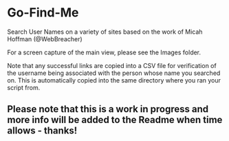 # Go-Find-Me
Search User Names on a variety of sites based on the work of Micah Hoffman (@WebBreacher)

For a screen capture of the main view, please see the Images folder.

Note that any successful links are copied into a CSV file for verification of the username being associated with the person whose name you searched on. This is automatically copied into the same directory where you ran your script from.

## Please note that this is a work in progress and more info will be added to the Readme when time allows - thanks!
